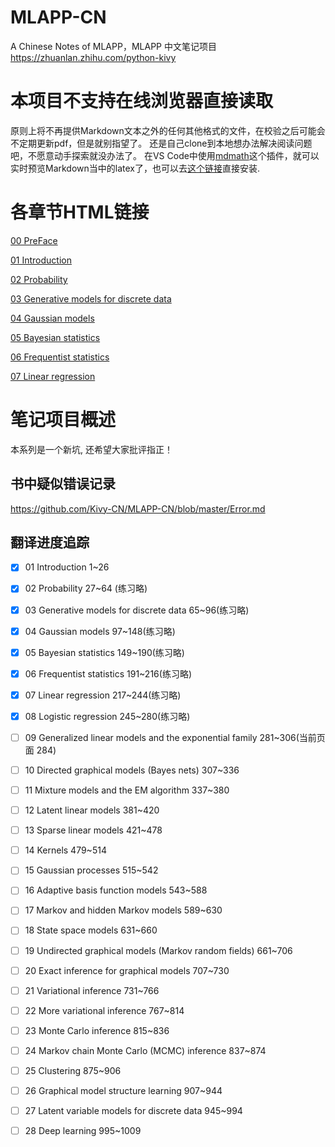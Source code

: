 # MLAPP-CN
A Chinese Notes of MLAPP，MLAPP 中文笔记项目  https://zhuanlan.zhihu.com/python-kivy


# 本项目不支持在线浏览器直接读取
原则上将不再提供Markdown文本之外的任何其他格式的文件，在校验之后可能会不定期更新pdf，但是就别指望了。
还是自己clone到本地想办法解决阅读问题吧，不愿意动手探索就没办法了。
在VS Code中使用[mdmath](https://github.com/goessner/mdmath)这个插件，就可以实时预览Markdown当中的latex了，也可以去[这个链接]( https://marketplace.visualstudio.com/items?itemName=goessner.mdmath)直接安装.

# 各章节HTML链接




[00 PreFace](https://htmlpreview.github.io/?https://github.com/Kivy-CN/MLAPP-CN/master/HTML/00%20PreFace.html)

[01 Introduction](https://htmlpreview.github.io/?https://github.com/Kivy-CN/MLAPP-CN/master/HTML/01%20Introduction.html)
	

[02 Probability](https://htmlpreview.github.io/?https://github.com/Kivy-CN/MLAPP-CN/master/HTML/02%20Probability.html)

[03 Generative models for discrete data](https://htmlpreview.github.io/?https://github.com/Kivy-CN/MLAPP-CN/master/HTML/03%20Generative%20models%20for%20discrete%20data.html)

[04 Gaussian models](https://htmlpreview.github.io/?https://github.com/Kivy-CN/MLAPP-CN/master/HTML/04%20Gaussian%20models.html)

[05 Bayesian statistics](https://htmlpreview.github.io/?https://github.com/Kivy-CN/MLAPP-CN/master/HTML/05%20Bayesian%20statistics.html)

[06 Frequentist statistics](https://htmlpreview.github.io/?https://github.com/Kivy-CN/MLAPP-CN/master/HTML/06%20Frequentist%20statistics.html)


[07 Linear regression](https://htmlpreview.github.io/?https://github.com/Kivy-CN/MLAPP-CN/master/HTML/07%20Linear%20regression.html)



# 笔记项目概述
本系列是一个新坑, 还希望大家批评指正！




## 书中疑似错误记录

https://github.com/Kivy-CN/MLAPP-CN/blob/master/Error.md


## 翻译进度追踪

- [x] 01 Introduction 1~26
- [x] 02 Probability 27~64 (练习略)
- [x] 03 Generative models for discrete data 65~96(练习略)
- [x] 04 Gaussian models 97~148(练习略)
- [x] 05 Bayesian statistics 149~190(练习略)
- [x] 06 Frequentist statistics 191~216(练习略)
- [x] 07 Linear regression 217~244(练习略)
- [x] 08 Logistic regression 245~280(练习略)
- [ ] 09 Generalized linear models and the exponential family 281~306(当前页面 284)
- [ ] 10 Directed graphical models (Bayes nets) 307~336
- [ ] 11 Mixture models and the EM algorithm 337~380
- [ ] 12 Latent linear models 381~420
- [ ] 13 Sparse linear models 421~478
- [ ] 14 Kernels 479~514
- [ ] 15 Gaussian processes 515~542
- [ ] 16 Adaptive basis function models 543~588
- [ ] 17 Markov and hidden Markov models 589~630
- [ ] 18 State space models 631~660
- [ ] 19 Undirected graphical models (Markov random fields) 661~706
- [ ] 20 Exact inference for graphical models 707~730
- [ ] 21 Variational inference 731~766
- [ ] 22 More variational inference 767~814
- [ ] 23 Monte Carlo inference 815~836
- [ ] 24 Markov chain Monte Carlo (MCMC) inference 837~874
- [ ] 25 Clustering 875~906
- [ ] 26 Graphical model structure learning 907~944
- [ ] 27 Latent variable models for discrete data 945~994
- [ ] 28 Deep learning 995~1009

